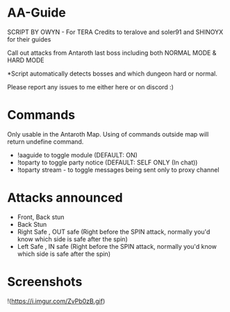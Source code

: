 # AA-Guide

SCRIPT BY OWYN - For TERA
Credits to teralove and soler91 and SHINOYX for their guides

Call out attacks from Antaroth last boss including both NORMAL MODE & HARD MODE

*Script automatically detects bosses and which dungeon hard or normal.

Please report any issues to me either here or on discord :)

# Commands 
Only usable in the Antaroth Map. Using of commands outside map will return undefine command.
- !aaguide to toggle module (DEFAULT: ON)
- !toparty to toggle party notice (DEFAULT: SELF ONLY (In chat))
- !toparty stream - to toggle messages being sent only to proxy channel

# Attacks announced
- Front, Back stun
- Back Stun
- Right Safe , OUT safe (Right before the SPIN attack, normally you'd know which side is safe after the spin)
- Left Safe , IN safe (Right before the SPIN attack, normally you'd know which side is safe after the spin)

# Screenshots
!(https://i.imgur.com/ZvPb0zB.gif)
